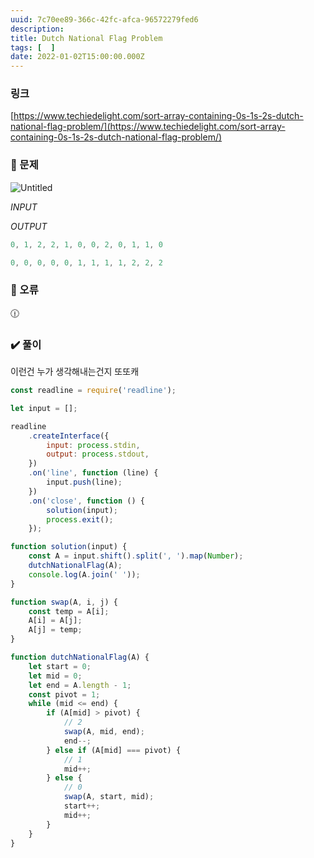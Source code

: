 ```yaml
---
uuid: 7c70ee89-366c-42fc-afca-96572279fed6
description: 
title: Dutch National Flag Problem
tags: [  ]
date: 2022-01-02T15:00:00.000Z
---
```








### 링크

[https://www.techiedelight.com/sort-array-containing-0s-1s-2s-dutch-national-flag-problem/](https://www.techiedelight.com/sort-array-containing-0s-1s-2s-dutch-national-flag-problem/)

### 📝 문제

![Untitled](https://vault-r2.dorage.io/7c70ee89-366c-42fc-afca-96572279fed6/untitled.png)

*INPUT*

*OUTPUT*

```jsx
0, 1, 2, 2, 1, 0, 0, 2, 0, 1, 1, 0
```

```jsx
0, 0, 0, 0, 0, 1, 1, 1, 1, 2, 2, 2
```

### 🚨 오류

<aside>
🕧

</aside>

### ✔️ 풀이

이런건 누가 생각해내는건지 또또캐

```jsx
const readline = require('readline');

let input = [];

readline
    .createInterface({
        input: process.stdin,
        output: process.stdout,
    })
    .on('line', function (line) {
        input.push(line);
    })
    .on('close', function () {
        solution(input);
        process.exit();
    });

function solution(input) {
    const A = input.shift().split(', ').map(Number);
    dutchNationalFlag(A);
    console.log(A.join(' '));
}

function swap(A, i, j) {
    const temp = A[i];
    A[i] = A[j];
    A[j] = temp;
}

function dutchNationalFlag(A) {
    let start = 0;
    let mid = 0;
    let end = A.length - 1;
    const pivot = 1;
    while (mid <= end) {
        if (A[mid] > pivot) {
            // 2
            swap(A, mid, end);
            end--;
        } else if (A[mid] === pivot) {
            // 1
            mid++;
        } else {
            // 0
            swap(A, start, mid);
            start++;
            mid++;
        }
    }
}
```